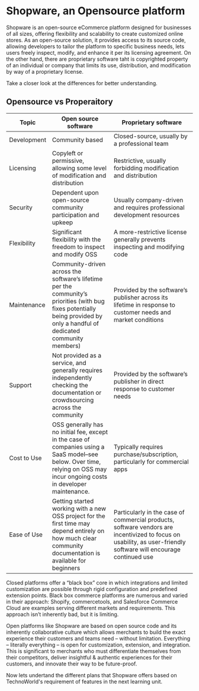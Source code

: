 # Shopware, an Opensource platform

Shopware is an open-source eCommerce platform designed for businesses of all sizes, offering flexibility and scalability to create customized online stores. As an open-source solution, it provides access to its source code, allowing developers to tailor the platform to specific business needs, lets users freely inspect, modify, and enhance it per its licensing agreement. On the other hand, there are proprietary software taht is copyrighted property of an individual or company that limits its use, distribution, and modification by way of a proprietary license.

Take a closer look at the differences for better understanding.

## Opensource vs Properaitory

| Topic | Open source software | Proprietary software |
|-------|----------------------|----------------------|
| Development | Community based | Closed-source, usually by a professional team |
| Licensing | Copyleft or permissive, allowing some level of modification and distribution | Restrictive, usually forbidding modification and distribution |
| Security | Dependent upon open-source community participation and upkeep | Usually company-driven and requires professional development resources |
| Flexibility | Significant flexibility with the freedom to inspect and modify OSS | A more-restrictive license generally prevents inspecting and modifying code |
| Maintenance | Community-driven across the software’s lifetime per the community’s priorities (with bug fixes potentially being provided by only a handful of dedicated community members) | Provided by the software’s publisher across its lifetime in response to customer needs and market conditions |
| Support | Not provided as a service, and generally requires independently checking the documentation or crowdsourcing across the community | Provided by the software’s publisher in direct response to customer needs |
| Cost to Use | OSS generally has no initial fee, except in the case of companies using a SaaS model–see below. Over time, relying on OSS may incur ongoing costs in developer maintenance. | Typically requires purchase/subscription, particularly for commercial apps |
| Ease of Use | Getting started working with a new OSS project for the first time may depend entirely on how much clear community documentation is available for beginners | Particularly in the case of commercial products, software vendors are incentivized to focus on usability, as user-friendly software will encourage continued use |

Closed platforms offer a “black box” core in which integrations and limited customization are possible through rigid configuration and predefined extension points. Black box commerce platforms are numerous and varied in their approach: Shopify, commercetools, and Salesforce Commerce Cloud are examples serving different markets and requirements. This approach isn’t inherently bad, but it is limiting. 

Open platforms like Shopware are based on open source code and its inherently collaborative culture which allows merchants to build the exact experience their customers and teams need – without limitation. Everything – literally everything – is open for customization, extension, and integration. This is significant to merchants who must differentiate themselves from their competitors, deliver insightful & authentic experiences for their customers, and innovate their way to be future-proof. 

Now lets undertand the different plans that Shopware offers based on TechnoWorld's requirement of features in the next learning unit.